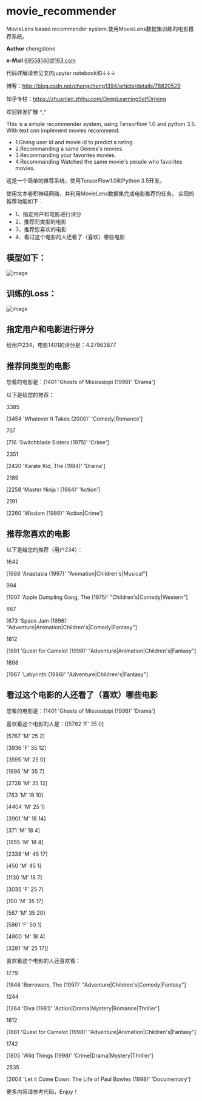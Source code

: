 # movie_recommender
MovieLens based recommender system.使用MovieLens数据集训练的电影推荐系统。

__Author__ chengstone

__e-Mail__ 69558140@163.com

代码详解请参见文内jupyter notebook和↓↓↓

博客：http://blog.csdn.net/chengcheng1394/article/details/78820529

知乎专栏：https://zhuanlan.zhihu.com/DeepLearningSelfDriving

欢迎转发扩散 ^_^

This is a simple recommender system, using Tensorflow 1.0 and python 3.5.
With text cnn implement movies recommend:
 - 1.Giving user id and movie id to predict a rating.
 - 2.Recommanding a same Genres's movies.
 - 3.Recommanding your favorites movies.
 - 4.Recommanding Watched the same movie's people who favorites movies.

这是一个简单的推荐系统，使用TensorFlow1.0和Python 3.5开发。

使用文本卷积神经网络，并利用MovieLens数据集完成电影推荐的任务。
实现的推荐功能如下：
 - 1、指定用户和电影进行评分
 - 2、推荐同类型的电影
 - 3、推荐您喜欢的电影
 - 4、看过这个电影的人还看了（喜欢）哪些电影

## 模型如下：
![image](https://raw.githubusercontent.com/chengstone/movie_recommender/master/assets/model.001.jpeg)

## 训练的Loss：
![image](https://raw.githubusercontent.com/chengstone/movie_recommender/master/assets/loss.png)

## 指定用户和电影进行评分
给用户234，电影1401的评分是：4.27963877

## 推荐同类型的电影
您看的电影是：[1401 'Ghosts of Mississippi (1996)' 'Drama']

以下是给您的推荐：

3385

[3454 'Whatever It Takes (2000)' 'Comedy|Romance']

707

[716 'Switchblade Sisters (1975)' 'Crime']

2351

[2420 'Karate Kid, The (1984)' 'Drama']

2189

[2258 'Master Ninja I (1984)' 'Action']

2191

[2260 'Wisdom (1986)' 'Action|Crime']

## 推荐您喜欢的电影
以下是给您的推荐（用户234）：

1642

[1688 'Anastasia (1997)' "Animation|Children's|Musical"]

994

[1007 'Apple Dumpling Gang, The (1975)' "Children's|Comedy|Western"]

667

[673 'Space Jam (1996)' "Adventure|Animation|Children's|Comedy|Fantasy"]

1812

[1881 'Quest for Camelot (1998)' "Adventure|Animation|Children's|Fantasy"]

1898

[1967 'Labyrinth (1986)' "Adventure|Children's|Fantasy"]

## 看过这个电影的人还看了（喜欢）哪些电影
您看的电影是：[1401 'Ghosts of Mississippi (1996)' 'Drama']

喜欢看这个电影的人是：[[5782 'F' 35 0]

 [5767 'M' 25 2]
 
 [3936 'F' 35 12]
 
 [3595 'M' 25 0]
 
 [1696 'M' 35 7]
 
 [2728 'M' 35 12]
 
 [763 'M' 18 10]
 
 [4404 'M' 25 1]
 
 [3901 'M' 18 14]
 
 [371 'M' 18 4]
 
 [1855 'M' 18 4]
 
 [2338 'M' 45 17]
 
 [450 'M' 45 1]
 
 [1130 'M' 18 7]
 
 [3035 'F' 25 7]
 
 [100 'M' 35 17]
 
 [567 'M' 35 20]
 
 [5861 'F' 50 1]
 
 [4800 'M' 18 4]
 
 [3281 'M' 25 17]]
 
喜欢看这个电影的人还喜欢看：

1779

[1848 'Borrowers, The (1997)' "Adventure|Children's|Comedy|Fantasy"]

1244

[1264 'Diva (1981)' 'Action|Drama|Mystery|Romance|Thriller']

1812

[1881 'Quest for Camelot (1998)' "Adventure|Animation|Children's|Fantasy"]

1742

[1805 'Wild Things (1998)' 'Crime|Drama|Mystery|Thriller']

2535

[2604 'Let it Come Down: The Life of Paul Bowles (1998)' 'Documentary']

更多内容请参考代码，Enjoy！
